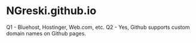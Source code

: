 # NGreski.github.io

Q1 - Bluehost, Hostinger, Web.com, etc.
Q2 - Yes, Github supports custom domain names on Github pages. 
